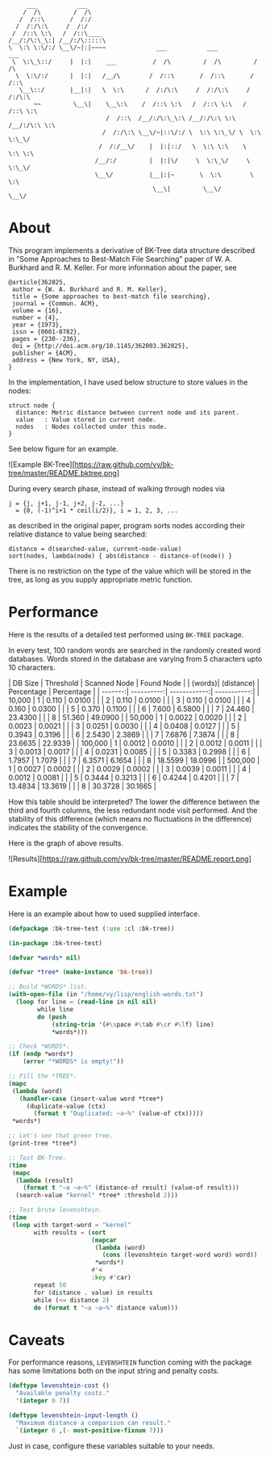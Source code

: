          ___           ___
        /  /\         /  /\
       /  /::\       /  /:/
      /  /:/\:\     /  /:/
     /  /::\ \:\   /  /::\____
    /__/:/\:\_\:| /__/:/\:::::\
    \  \:\ \:\/:/ \__\/~|:|~~~~              ___           ___           ___
     \  \:\_\::/     |  |:|    ___          /  /\         /  /\         /  /\
      \  \:\/:/      |  |:|   /__/\        /  /::\       /  /::\       /  /::\
       \__\::/       |__|:|   \  \:\      /  /:/\:\     /  /:/\:\     /  /:/\:\
           ~~         \__\|    \__\:\    /  /::\ \:\   /  /::\ \:\   /  /::\ \:\
                               /  /::\  /__/:/\:\_\:\ /__/:/\:\ \:\ /__/:/\:\ \:\
                              /  /:/\:\ \__\/~|::\/:/ \  \:\ \:\_\/ \  \:\ \:\_\/
                             /  /:/__\/    |  |:|::/   \  \:\ \:\    \  \:\ \:\
                            /__/:/         |  |:|\/     \  \:\_\/     \  \:\_\/
                            \__\/          |__|:|~       \  \:\        \  \:\
                                            \__\|         \__\/         \__\/

About
=====

This program implements a derivative of BK-Tree data structure described in "Some Approaches to Best-Match File Searching" paper of W. A. Burkhard and R. M. Keller. For more information about the paper, see

    @article{362025,
     author = {W. A. Burkhard and R. M. Keller},
     title = {Some approaches to best-match file searching},
     journal = {Commun. ACM},
     volume = {16},
     number = {4},
     year = {1973},
     issn = {0001-0782},
     pages = {230--236},
     doi = {http://doi.acm.org/10.1145/362003.362025},
     publisher = {ACM},
     address = {New York, NY, USA},
    }

In the implementation, I have used below structure to store values in the nodes:

    struct node {
      distance: Metric distance between current node and its parent.
      value   : Value stored in current node.
      nodes   : Nodes collected under this node.
    }

See below figure for an example.

![Example BK-Tree][https://raw.github.com/vy/bk-tree/master/README.bktree.png]

During every search phase, instead of walking through nodes via

    j = {j, j+1, j-1, j+2, j-2, ...}
      = {0, (-1)^i+1 * ceil(i/2)}, i = 1, 2, 3, ...

as described in the original paper, program sorts nodes according their relative distance to value being searched:

    distance = d(searched-value, current-node-value)
    sort(nodes, lambda(node) { abs(distance - distance-of(node)) }

There is no restriction on the type of the value which will be stored in the tree, as long as you supply appropriate metric function.


Performance
===========

Here is the results of a detailed test performed using `BK-TREE` package.

In every test, 100 random words are searched in the randomly created word databases. Words stored in the database are varying from 5 characters upto 10 characters.

| DB Size | Threshold  | Scanned Node | Found Node  |
|  (words)| (distance) |  Percentage  | Percentage  |
| -------:| ----------:| ------------:| -----------:|
|  10,000 |          1 |        0.110 |      0.0100 |
|         |          2 |        0.110 |      0.0100 |
|         |          3 |        0.110 |      0.0100 |
|         |          4 |        0.160 |      0.0300 |
|         |          5 |        0.370 |      0.1100 |
|         |          6 |        7.600 |      6.5800 |
|         |          7 |       24.460 |     23.4300 |
|         |          8 |       51.360 |     49.0900 |
|  50,000 |          1 |       0.0022 |      0.0020 |
|         |          2 |       0.0023 |      0.0021 |
|         |          3 |       0.0251 |      0.0030 |
|         |          4 |       0.0408 |      0.0127 |
|         |          5 |       0.3943 |      0.3196 |
|         |          6 |       2.5430 |      2.3869 |
|         |          7 |       7.6876 |      7.3874 |
|         |          8 |      23.6635 |     22.9339 |
| 100,000 |          1 |       0.0012 |      0.0010 |
|         |          2 |       0.0012 |      0.0011 |
|         |          3 |       0.0013 |      0.0017 |
|         |          4 |       0.0231 |      0.0085 |
|         |          5 |       0.3383 |      0.2998 |
|         |          6 |       1.7957 |      1.7079 |
|         |          7 |       6.3571 |      6.1654 |
|         |          8 |      18.5599 |     18.0996 |
| 500,000 |          1 |       0.0027 |      0.0002 |
|         |          2 |       0.0029 |      0.0002 |
|         |          3 |       0.0039 |      0.0011 |
|         |          4 |       0.0012 |      0.0081 |
|         |          5 |       0.3444 |      0.3213 |
|         |          6 |       0.4244 |      0.4201 |
|         |          7 |      13.4834 |     13.3619 |
|         |          8 |      30.3728 |     30.1665 |

How this table should be interpreted? The lower the difference between the third and fourth columns, the less redundant node visit performed. And the stability of this difference (which means no fluctuations in the difference) indicates the stability of the convergence.

Here is the graph of above results.

![Results][https://raw.github.com/vy/bk-tree/master/README.report.png]


Example
=======

Here is an example about how to used supplied interface.

```lisp
(defpackage :bk-tree-test (:use :cl :bk-tree))

(in-package :bk-tree-test)

(defvar *words* nil)

(defvar *tree* (make-instance 'bk-tree))

;; Build *WORDS* list.
(with-open-file (in "/home/vy/lisp/english-words.txt")
  (loop for line = (read-line in nil nil)
        while line
        do (push
            (string-trim '(#\space #\tab #\cr #\lf) line)
            *words*)))

;; Check *WORDS*.
(if (endp *words*)
    (error "*WORDS* is empty!"))

;; Fill the *TREE*.
(mapc
 (lambda (word)
   (handler-case (insert-value word *tree*)
     (duplicate-value (ctx)
       (format t "Duplicated: ~a~%" (value-of ctx)))))
 *words*)

;; Let's see that green tree.
(print-tree *tree*)

;; Test BK-Tree.
(time
 (mapc
  (lambda (result)
    (format t "~a ~a~%" (distance-of result) (value-of result)))
  (search-value "kernel" *tree* :threshold 2)))

;; Test brute levenshtein.
(time
 (loop with target-word = "kernel"
       with results = (sort
                       (mapcar
                        (lambda (word)
                          (cons (levenshtein target-word word) word))
                        *words*)
                       #'<
                       :key #'car)
       repeat 50      
       for (distance . value) in results
       while (<= distance 2)
       do (format t "~a ~a~%" distance value)))
```

Caveats
=======

For performance reasons, `LEVENSHTEIN` function coming with the package has some limitations both on the input string and penalty costs.

```lisp
(deftype levenshtein-cost ()
  "Available penalty costs."
  '(integer 0 7))

(deftype levenshtein-input-length ()
  "Maximum distance a comparison can result."
  `(integer 0 ,(- most-positive-fixnum 7)))
```

Just in case, configure these variables suitable to your needs.
